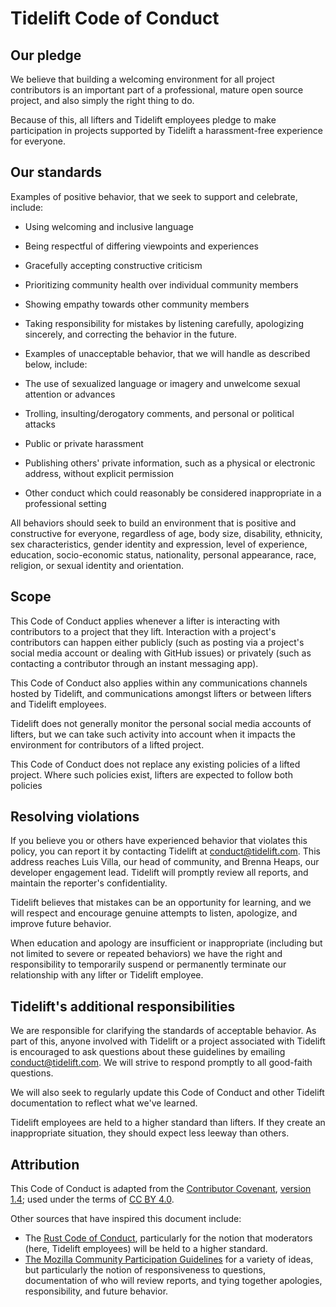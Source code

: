 # Tidelift Code of Conduct

## Our pledge

We believe that building a welcoming environment for all project contributors is an important part of a professional, mature open source project, and also simply the right thing to do.

Because of this, all lifters and Tidelift employees pledge to make participation in projects supported by Tidelift a harassment-free experience for everyone.

## Our standards

Examples of positive behavior, that we seek to support and celebrate, include:

* Using welcoming and inclusive language
* Being respectful of differing viewpoints and experiences
* Gracefully accepting constructive criticism
* Prioritizing community health over individual community members
* Showing empathy towards other community members
* Taking responsibility for mistakes by listening carefully, apologizing sincerely, and correcting the behavior in the future.

* Examples of unacceptable behavior, that we will handle as described below, include:
* The use of sexualized language or imagery and unwelcome sexual attention or advances
* Trolling, insulting/derogatory comments, and personal or political attacks
* Public or private harassment
* Publishing others' private information, such as a physical or electronic address, without explicit permission
* Other conduct which could reasonably be considered inappropriate in a professional setting

All behaviors should seek to build an environment that is positive and constructive for everyone, regardless of age, body size, disability, ethnicity, sex characteristics, gender identity and expression, level of experience, education, socio-economic status, nationality, personal appearance, race, religion, or sexual identity and orientation.

## Scope
This Code of Conduct applies whenever a lifter is interacting with contributors to a project that they lift. Interaction with a project's contributors can happen either publicly (such as posting via a project's social media account or dealing with GitHub issues) or privately (such as contacting a contributor through an instant messaging app).

This Code of Conduct also applies within any communications channels hosted by Tidelift, and communications amongst lifters or between lifters and Tidelift employees.

Tidelift does not generally monitor the personal social media accounts of lifters, but we can take such activity into account when it impacts the environment for contributors of a lifted project.

This Code of Conduct does not replace any existing policies of a lifted project. Where such policies exist, lifters are expected to follow both policies

## Resolving violations

If you believe you or others have experienced behavior that violates this policy, you can report it by contacting Tidelift at <conduct@tidelift.com>. This address reaches Luis Villa, our head of community, and Brenna Heaps, our developer engagement lead. Tidelift will promptly review all reports, and maintain the reporter's confidentiality.

Tidelift believes that mistakes can be an opportunity for learning, and we will respect and encourage genuine attempts to listen, apologize, and improve future behavior.

When education and apology are insufficient or inappropriate (including but not limited to severe or repeated behaviors) we have the right and responsibility to temporarily suspend or permanently terminate our relationship with any lifter or Tidelift employee.

## Tidelift's additional responsibilities

We are responsible for clarifying the standards of acceptable behavior. As part of this, anyone involved with Tidelift or a project associated with Tidelift is encouraged to ask questions about these guidelines by emailing conduct@tidelift.com. We will strive to respond promptly to all good-faith questions.

We will also seek to regularly update this Code of Conduct and other Tidelift documentation to reflect what we've learned.

Tidelift employees are held to a higher standard than lifters. If they create an inappropriate situation, they should expect less leeway than others.

## Attribution

This Code of Conduct is adapted from the [Contributor Covenant](https://www.contributor-covenant.org/), [version 1.4](https://www.contributor-covenant.org/version/1/4/code-of-conduct.html); used under the terms of [CC BY 4.0](https://creativecommons.org/licenses/by/4.0/).

Other sources that have inspired this document include:

* The [Rust Code of Conduct](https://www.rust-lang.org/en-US/conduct.html), particularly for the notion that moderators (here, Tidelift employees) will be held to a higher standard.
* [The Mozilla Community Participation Guidelines](https://www.mozilla.org/en-US/about/governance/policies/participation/) for a variety of ideas, but particularly the notion of responsiveness to questions, documentation of who will review reports, and tying together apologies, responsibility, and future behavior.
